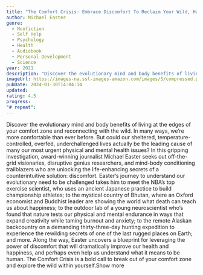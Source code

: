 ```yaml
---
title: "The Comfort Crisis: Embrace Discomfort To Reclaim Your Wild, Happy, Healthy Self"
author: Michael Easter
genre:
  - Nonfiction
  - Self Help
  - Psychology
  - Health
  - Audiobook
  - Personal Development
  - Science
year: 2021
description: "Discover the evolutionary mind and body benefits of living at the edges of your comfort zone and reconnecting with the wild. In many ways, we’re more comfortable than ever before. But could our sheltered, temperature-controlled, overfed, underchallenged lives actually be the leading cause of many our most urgent physical and mental health issues? In this gripping investigation, award-winning journalist Michael Easter seeks out off-the-grid visionaries, disruptive genius researchers, and mind-body conditioning trailblazers who are unlocking the life-enhancing secrets of a counterintuitive solution: discomfort. Easter’s journey to understand our evolutionary need to be challenged takes him to meet the NBA’s top exercise scientist, who uses an ancient Japanese practice to build championship athletes; to the mystical country of Bhutan, where an Oxford economist and Buddhist leader are showing the world what death can teach us about happiness; to the outdoor lab of a young neuroscientist who’s found that nature tests our physical and mental endurance in ways that expand creativity while taming burnout and anxiety; to the remote Alaskan backcountry on a demanding thirty-three-day hunting expedition to experience the rewilding secrets of one of the last rugged places on Earth; and more. Along the way, Easter uncovers a blueprint for leveraging the power of discomfort that will dramatically improve our health and happiness, and perhaps even help us understand what it means to be human. The Comfort Crisis is a bold call to break out of your comfort zone and explore the wild within yourself.Show more"
imageUrl: https://images-na.ssl-images-amazon.com/images/S/compressed.photo.goodreads.com/books/1601481119i/55120630.jpg
pubDate: 2024-01-30T14:04:14
updated:
rating: 4.5
progress:
"# repeat":
---
```

Discover the evolutionary mind and body benefits of living at the edges of your comfort zone and reconnecting with the wild. In many ways, we’re more comfortable than ever before. But could our sheltered, temperature-controlled, overfed, underchallenged lives actually be the leading cause of many our most urgent physical and mental health issues? In this gripping investigation, award-winning journalist Michael Easter seeks out off-the-grid visionaries, disruptive genius researchers, and mind-body conditioning trailblazers who are unlocking the life-enhancing secrets of a counterintuitive solution: discomfort. Easter’s journey to understand our evolutionary need to be challenged takes him to meet the NBA’s top exercise scientist, who uses an ancient Japanese practice to build championship athletes; to the mystical country of Bhutan, where an Oxford economist and Buddhist leader are showing the world what death can teach us about happiness; to the outdoor lab of a young neuroscientist who’s found that nature tests our physical and mental endurance in ways that expand creativity while taming burnout and anxiety; to the remote Alaskan backcountry on a demanding thirty-three-day hunting expedition to experience the rewilding secrets of one of the last rugged places on Earth; and more. Along the way, Easter uncovers a blueprint for leveraging the power of discomfort that will dramatically improve our health and happiness, and perhaps even help us understand what it means to be human. The Comfort Crisis is a bold call to break out of your comfort zone and explore the wild within yourself.Show more